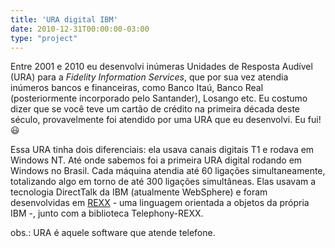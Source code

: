 ```yaml
---
title: 'URA digital IBM'
date: 2010-12-31T00:00:00-03:00
type: "project"
---
```


Entre 2001 e 2010 eu desenvolvi inúmeras Unidades de Resposta Audível (URA) para a _Fidelity Information Services_, que por sua vez atendia inúmeros bancos e financeiras, como Banco Itaú, Banco Real (posteriormente incorporado pelo Santander), Losango etc. Eu costumo dizer que se você teve um cartão de crédito na primeira década deste século, provavelmente foi atendido por uma URA que eu desenvolvi. Eu fui! :smiley:

Essa URA tinha dois diferenciais: ela usava canais digitais T1 e rodava em Windows NT. Até onde sabemos foi a primeira URA digital rodando em Windows no Brasil. Cada máquina atendia até 60 ligações simultaneamente, totalizando algo em torno de até 300 ligações simultâneas. Elas usavam a tecnologia DirectTalk da IBM (atualmente WebSphere) e foram desenvolvidas em [REXX](https://www.ibm.com/docs/en/zos/3.1.0?topic=guide-learning-rexx-language) - uma linguagem orientada a objetos da própria IBM -, junto com a biblioteca Telephony-REXX.

obs.: URA é aquele software que atende telefone.